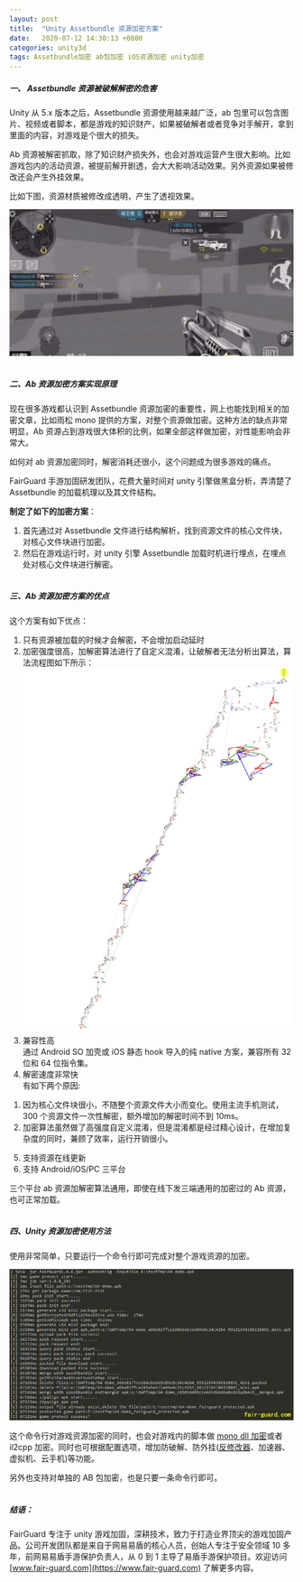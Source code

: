 ```yaml
---
layout: post
title:  "Unity Assetbundle 资源加密方案"
date:   2020-07-12 14:30:13 +0800
categories: unity3d
tags: Assetbundle加密 ab包加密 iOS资源加密 unity加密
---
```

##### 一、 Assetbundle 资源被破解解密的危害  <!-- more -->

   Unity 从 5.x 版本之后，Assetbundle 资源使用越来越广泛，ab 包里可以包含图片、视频或者脚本，都是游戏的知识财产，如果被破解者或者竞争对手解开，拿到里面的内容，对游戏是个很大的损失。

   Ab 资源被解密抓取，除了知识财产损失外，也会对游戏运营产生很大影响。比如游戏包内的活动资源，被提前解开剧透，会大大影响活动效果。另外资源如果被修改还会产生外挂效果。

   比如下图，资源材质被修改成透明，产生了透视效果。

![gaitubao_image002.png](/assets/res/202007/41.gif)
<br/><br/>
##### 二、Ab 资源加密方案实现原理

 现在很多游戏都认识到 Assetbundle 资源加密的重要性，网上也能找到相关的加密文章，比如雨松 mono 提供的方案，对整个资源做加密。这种方法的缺点非常明显，Ab 资源占到游戏很大体积的比例，如果全部这样做加密，对性能影响会非常大。

 如何对 ab 资源加密同时，解密消耗还很小，这个问题成为很多游戏的痛点。

   FairGuard 手游加固研发团队，花费大量时间对 unity 引擎做黑盒分析，弄清楚了 Assetbundle 的加载机理以及其文件结构。

 **制定了如下的加密方案**：
1. 首先通过对 Assetbundle 文件进行结构解析，找到资源文件的核心文件块，对核心文件块进行加密。
2. 然后在游戏运行时，对 unity 引擎 Assetbundle 加载时机进行埋点，在埋点处对核心文件块进行解密。  <br/><br/>

##### 三、Ab 资源加密方案的优点
这个方案有如下优点：

1. 只有资源被加载的时候才会解密，不会增加启动延时  
2. 加密强度很高，加解密算法进行了自定义混淆，让破解者无法分析出算法，算法流程图如下所示：  
![gaitubao_image002.png](/assets/res/202103/无导入函数代码流程图.png)  
3. 兼容性高  
通过 Android SO 加壳或 iOS  静态 hook 导入的纯 native 方案，兼容所有 32 位和 64 位指令集。  
4. 解密速度非常快  
有如下两个原因:  
1) 因为核心文件块很小，不随整个资源文件大小而变化。使用主流手机测试，300 个资源文件一次性解密，额外增加的解密时间不到 10ms。  
2) 加密算法虽然做了高强度自定义混淆，但是混淆都是经过精心设计，在增加复杂度的同时，兼顾了效率，运行开销很小。  
5. 支持资源在线更新  
6. 支持 Android/iOS/PC 三平台  

三个平台 ab 资源加解密算法通用，即使在线下发三端通用的加密过的 Ab 资源，也可正常加载。
 <br/><br/>
##### 四、Unity 资源加密使用方法
使用非常简单，只要运行一个命令行即可完成对整个游戏资源的加密。

![gaitubao_image004.png](/assets/res/202007/43.png)

这个命令行对游戏资源加密的同时，也会对游戏内的脚本做 [mono dll 加密](https://www.fair-guard.com/index/news-view.html?id=372)或者 il2cpp 加密。同时也可根据配置选项，增加防破解、防外挂([反修改器](https://www.fair-guard.com/index/news-view.html?id=371)、加速器、虚拟机、云手机)等功能。

另外也支持对单独的 AB 包加密，也是只要一条命令行即可。<br/><br/>
##### 结语：
FairGuard 专注于 unity 游戏加固，深耕技术，致力于打造业界顶尖的游戏加固产品。公司开发团队都是来自于网易易盾的核心人员，创始人专注于安全领域 10 多年，前网易易盾手游保护负责人，从 0 到 1 主导了易盾手游保护项目。欢迎访问 [www.fair-guard.com](https://www.fair-guard.com) 了解更多内容。
